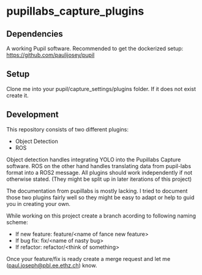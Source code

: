 # pupillabs_capture_plugins

## Dependencies
A working Pupil software. Recommended to get the dockerized setup:
https://github.com/paulijosey/pupil

## Setup
Clone me into your pupil/capture_settings/plugins folder. If it does not exist create it.

## Development
This repository consists of two different plugins:
   - Object Detection
   - ROS

Object detection handles integrating YOLO into the Pupillabs Capture software. 
ROS on the other hand handles translating data from pupil-labs format into a 
ROS2 message. All plugins should work independently if not otherwise stated. 
(They might be split up in later iterations of this project)

The documentation from pupillabs is mostly lacking. I tried to document those 
two plugins fairly well so they might be easy to adapt or help to guid you in creating
your own. 

While working on this project create a branch acording to following naming scheme:
   - If new feature: feature/\<name of fance new feature\>
   - If bug fix: fix/\<name of nasty bug\>
   - If refactor: refactor/\<think of something\> 

Once your feature/fix is ready create a merge request and let me 
(paul.joseph@pbl.ee.ethz.ch) know. 
